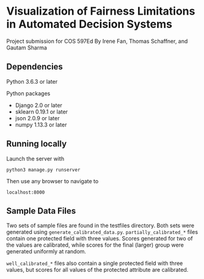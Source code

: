 # Visualization of Fairness Limitations in Automated Decision Systems

Project submission for COS 597Ed
By Irene Fan, Thomas Schaffner, and Gautam Sharma

## Dependencies

Python 3.6.3 or later

Python packages
* Django 2.0 or later
* sklearn 0.19.1 or later
* json 2.0.9 or later
* numpy 1.13.3 or later

## Running locally

Launch the server with

```python3 manage.py runserver```

Then use any browser to navigate to

```localhost:8000```

## Sample Data Files

Two sets of sample files are found in the testfiles directory. Both sets were generated using ``generate_calibrated_data.py``.
```partially_calibrated_*``` files contain one protected field with three values. Scores generated for two of the values are calibrated, while scores for the final (larger) group were generated uniformly at random.

```well_calibrated_*``` files also contain a single protected field with three values, but scores for all values of the protected attribute are calibrated.

